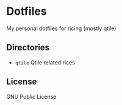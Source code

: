 # Dotfiles
My personal dotfiles for ricing (mostly qtile)

## Directories 
- `qtile` Qtile related rices

## License
GNU Public License

